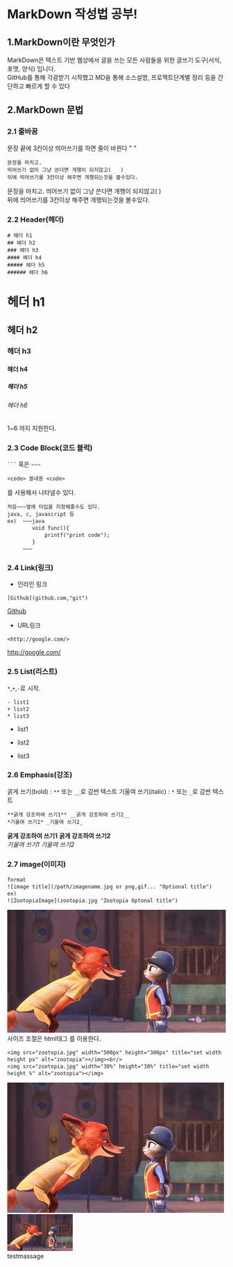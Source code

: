 # MarkDown 작성법 공부!
## 1.MarkDown이란 무엇인가
MarkDown은 텍스트 기반 웹상에서 글을 쓰는 모든 사람들을 위한 글쓰기 도구(서식, 포맷, 양식) 입니다.   
GitHub를 통해 각광받기 시작했고 MD을 통해 소스설명, 프로젝트단계별 정리 등을 간단하고 빠르게 할 수 있다   
## 2.MarkDown 문법
### 2.1 줄바꿈
문장 끝에 3칸이상 띄어쓰기를 하면 줄이 바뀐다 "   "   
~~~
문장을 마치고.
띄어쓰기 없이 그냥 쓴다면 개행이 되지않고(   )   
뒤에 띄어쓰기를 3칸이상 해주면 개행되는것을 볼수있다.
~~~
문장을 마치고.
띄어쓰기 없이 그냥 쓴다면 개행이 되지않고(   )   
뒤에 띄어쓰기를 3칸이상 해주면 개행되는것을 볼수있다.   
### 2.2 Header(헤더)
~~~
# 헤더 h1
## 헤더 h2
### 헤더 h3
#### 헤더 h4
##### 헤더 h5
###### 헤더 h6
~~~
# 헤더 h1
## 헤더 h2
### 헤더 h3
#### 헤더 h4
##### 헤더 h5
###### 헤더 h6
1~6 까지 지원한다.   
### 2.3 Code Block(코드 블럭)
<code>```</code> 혹은 <code>~~~</code>   
~~~
<code> 쓸내용 <code>
~~~
를 사용해서 나타낼수 있다.   
~~~
처음~~~옆에 타입을 지정해줄수도 있다.
java, c, javascript 등
ex)  ~~~java
        void func(){
            printf("print code");
        }
     ~~~ 
~~~
### 2.4 Link(링크)
- 인라인 링크   
~~~
[Github](github.com,"git")
~~~
[Github](github.com,"git")   
- URL링크   
~~~
<http://google.com/>
~~~
<http://google.com/>   
### 2.5 List(리스트)
<code>*</code>,<code>+</code>,<code>-</code>로 시작.  
~~~
- list1
+ list2
* list3
~~~
- list1
+ list2
* list3
### 2.6 Emphasis(강조)
굵게 쓰기(bold) : <code>**</code> 또는 <code>__</code>로 감싼 텍스트
기울여 쓰기(italic) : <code>*</code> 또는 <code>_</code>로 감싼 텍스트
~~~
**굵게 강조하여 쓰기1** __굵게 강조하여 쓰기2__   
*기울여 쓰기1* _기울여 쓰기2_   
~~~
**굵게 강조하여 쓰기1**     __굵게 강조하여 쓰기2__   
*기울여 쓰기1*   _기울여 쓰기2_    
### 2.7 image(이미지)
~~~
format
![image title](/path/imagename.jpg or png,gif... "Optional title")
ex)
![ZootopiaImage](zootopia.jpg "Zootopia Optonal title")
~~~
![ZootopiaImage](zootopia.jpg "Zootopia Optonal title")   
사이즈 조절은 html태그 <code><img width="" height=""></img></code>를 이용한다.   
~~~
<img src="zootopia.jpg" width="500px" height="300px" title="set width height px" alt="zootopia"></img><br/>
<img src="zootopia.jpg" width="30%" height="30%" title="set width height %" alt="zootopia"></img>
~~~
<img src="zootopia.jpg" width="500px" height="300px" title="set width height px" alt="zootopia"></img><br/>
<img src="zootopia.jpg" width="30%" height="30%" title="set width height %" alt="zootopia"></img>   
testmassage   
